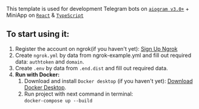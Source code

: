 This template is used for development Telegram bots on [`aiogram v3.0+`](https://github.com/aiogram/aiogram/tree/dev-3.x) + MiniApp on [`React`](https://github.com/facebook/react) & [`TypeScript`](https://github.com/microsoft/typescript)

## To start using it:
1. Register the account on ngrok(if you haven't yet): [Sign Up Ngrok](https://dashboard.ngrok.com/signup)
2. Create `ngrok.yml` by data from ngrok-example.yml and fill out required data: `authtoken` and `domain`.
3. Create `.env` by data from `.end.dist` and fill out required data.
4. **Run with Docker:**
    1. Download and install `Docker desktop` (if you haven't yet): [Download Docker Desktop](https://docs.docker.com/get-docker/).
    2. Run project with next command in terminal:  
        `docker-compose up --build`
